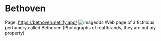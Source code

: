 # Bethoven

Page: https://bethoven.netlify.app/
![imagedds](https://user-images.githubusercontent.com/118696492/236959382-8007e1db-c9ca-4a10-8e79-62d332925d36.png)
Web page of a fictitious perfumery called Bethoven (Photographs of real brands, they are not my property)
